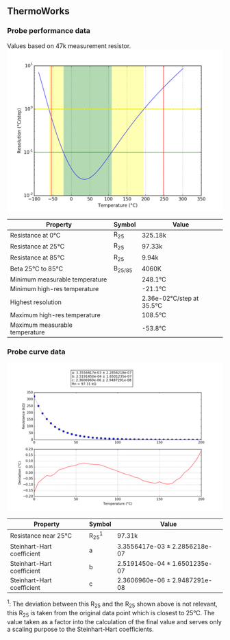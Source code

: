 
## ThermoWorks
### Probe performance data

Values based on 47k measurement resistor.
![Sensor performance chart](ThermoWorks_resolution.png)

Property | Symbol | Value
-------- | -------- | --------
Resistance at 0°C | R<sub>25</sub> | 325.18k
Resistance at 25°C | R<sub>25</sub> | 97.33k
Resistance at 85°C | R<sub>25</sub> | 9.94k
Beta 25°C to 85°C | B<sub>25/85</sub>| 4060K
Minimum measurable temperature | | 248.1°C
Minimum high-res temperature | | -21.1°C
Highest resolution || 2.36e-02°C/step at 35.5°C
Maximum high-res temperature | | 108.5°C
Maximum measurable temperature | | -53.8°C

### Probe curve data
![Probe fit chart](ThermoWorks_curve.png)

Property | Symbol | Value
-------- | -------- | --------
Resistance near 25°C | R<sub>25</sub><sup>1</sup> | 97.31k
Steinhart-Hart coefficient | a | 3.3556417e-03 ± 2.2856218e-07
Steinhart-Hart coefficient | b | 2.5191450e-04 ± 1.6501235e-07
Steinhart-Hart coefficient | c | 2.3606960e-06 ± 2.9487291e-08

<sup>1</sup>: The deviation between this R<sub>25</sub> and the R<sub>25</sub> shown above is not relevant, this R<sub>25</sub> is taken from the original data point which is closest to 25°C. The value taken as a factor into the calculation of the final value and serves only a scaling purpose to the Steinhart-Hart coefficients.
